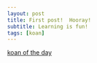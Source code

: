 ```yaml
---
layout: post
title: First post!  Hooray!
subtitle: Learning is fun!
tags: [koan]
---
```


[koan of the day](http://www.ashidakim.com/zenkoans/1acupoftea.html)
